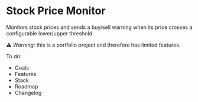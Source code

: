 # Stock Price Monitor

Monitors stock prices and sends a buy/sell warning when its price crosses a configurable lower/upper threshold.

⚠️ *Warning*: this is a portfolio project and therefore has limited features.

To do:

- Goals
- Features
- Stack
- Roadmap
- Changelog
